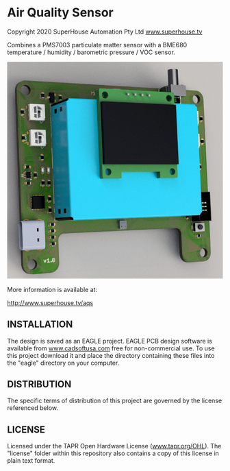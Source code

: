 Air Quality Sensor
==================

Copyright 2020 SuperHouse Automation Pty Ltd  www.superhouse.tv  

Combines a PMS7003 particulate matter sensor with a BME680
temperature / humidity / barometric pressure / VOC sensor.

![PCB render](AQS-v1_0-oblique-render.jpg)

More information is available at:

  http://www.superhouse.tv/aqs


INSTALLATION
------------
The design is saved as an EAGLE project. EAGLE PCB design software is
available from www.cadsoftusa.com free for non-commercial use. To use
this project download it and place the directory containing these files
into the "eagle" directory on your computer.


DISTRIBUTION
------------
The specific terms of distribution of this project are governed by the
license referenced below.


LICENSE
-------
Licensed under the TAPR Open Hardware License (www.tapr.org/OHL).
The "license" folder within this repository also contains a copy of
this license in plain text format.
